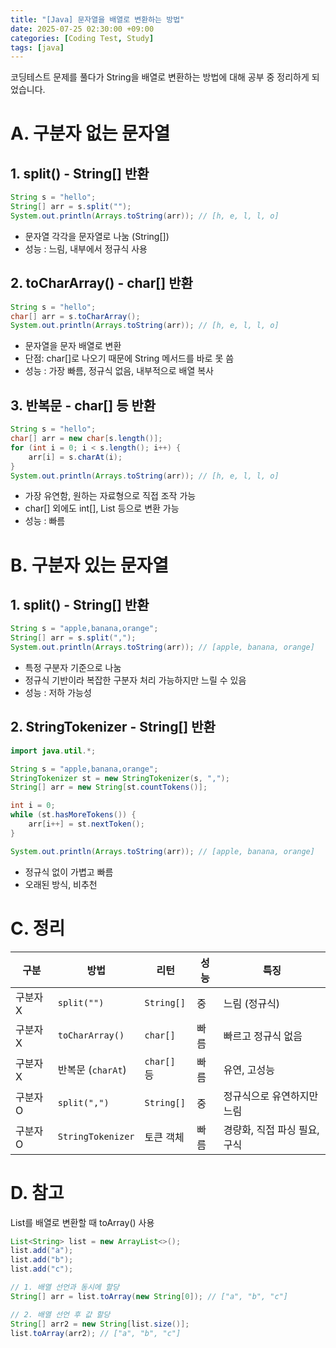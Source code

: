 ```yaml
---
title: "[Java] 문자열을 배열로 변환하는 방법"
date: 2025-07-25 02:30:00 +09:00
categories: [Coding Test, Study]
tags: [java]
---
```


코딩테스트 문제를 풀다가 String을 배열로 변환하는 방법에 대해 공부 중 정리하게 되었습니다.

# A. 구분자 없는 문자열

## 1. split() - String[] 반환

```java
String s = "hello";
String[] arr = s.split("");
System.out.println(Arrays.toString(arr)); // [h, e, l, l, o]
```

- 문자열 각각을 문자열로 나눔 (String[])
- 성능 : 느림, 내부에서 정규식 사용

## 2. toCharArray() - char[] 반환

```java
String s = "hello";
char[] arr = s.toCharArray();
System.out.println(Arrays.toString(arr)); // [h, e, l, l, o]
```

- 문자열을 문자 배열로 변환
- 단점: char[]로 나오기 때문에 String 메서드를 바로 못 씀
- 성능 : 가장 빠름, 정규식 없음, 내부적으로 배열 복사

## 3. 반복문 - char[] 등 반환

```java
String s = "hello";
char[] arr = new char[s.length()];
for (int i = 0; i < s.length(); i++) {
    arr[i] = s.charAt(i);
}
System.out.println(Arrays.toString(arr)); // [h, e, l, l, o]
```

- 가장 유연함, 원하는 자료형으로 직접 조작 가능
- char[] 외에도 int[], List<Character> 등으로 변환 가능
- 성능 : 빠름

# B. 구분자 있는 문자열

## 1. split() - String[] 반환

```java
String s = "apple,banana,orange";
String[] arr = s.split(",");
System.out.println(Arrays.toString(arr)); // [apple, banana, orange]
```

- 특정 구분자 기준으로 나눔
- 정규식 기반이라 복잡한 구분자 처리 가능하지만 느릴 수 있음
- 성능 : 저하 가능성

## 2. StringTokenizer - String[] 반환

```java
import java.util.*;

String s = "apple,banana,orange";
StringTokenizer st = new StringTokenizer(s, ",");
String[] arr = new String[st.countTokens()];

int i = 0;
while (st.hasMoreTokens()) {
    arr[i++] = st.nextToken();
}

System.out.println(Arrays.toString(arr)); // [apple, banana, orange]
```

- 정규식 없이 가볍고 빠름
- 오래된 방식, 비추천

# C. 정리

| 구분     | 방법              | 리턴        | 성능 | 특징                         |
| -------- | ----------------- | ----------- | ---- | ---------------------------- |
| 구분자 X | `split("")`       | `String[]`  | 중   | 느림 (정규식)                |
| 구분자 X | `toCharArray()`   | `char[]`    | 빠름 | 빠르고 정규식 없음           |
| 구분자 X | 반복문 (`charAt`) | `char[]` 등 | 빠름 | 유연, 고성능                 |
| 구분자 O | `split(",")`      | `String[]`  | 중   | 정규식으로 유연하지만 느림   |
| 구분자 O | `StringTokenizer` | 토큰 객체   | 빠름 | 경량화, 직접 파싱 필요, 구식 |

# D. 참고

List<String>를 배열로 변환할 때 toArray() 사용

```java
List<String> list = new ArrayList<>();
list.add("a");
list.add("b");
list.add("c");

// 1. 배열 선언과 동시에 할당
String[] arr = list.toArray(new String[0]); // ["a", "b", "c"]

// 2. 배열 선언 후 값 할당
String[] arr2 = new String[list.size()];
list.toArray(arr2); // ["a", "b", "c"]
```
